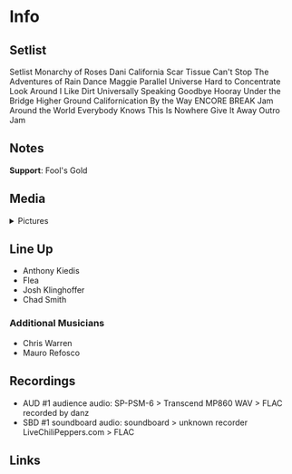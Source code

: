 # Info

## Setlist

Setlist
Monarchy of Roses
Dani California
Scar Tissue
Can't Stop
The Adventures of Rain Dance Maggie
Parallel Universe
Hard to Concentrate
Look Around
I Like Dirt
Universally Speaking
Goodbye Hooray
Under the Bridge
Higher Ground
Californication
By the Way
ENCORE BREAK
Jam
Around the World
Everybody Knows This Is Nowhere
Give It Away
Outro Jam

## Notes

**Support**: Fool's Gold

## Media 

<details>
  <summary>Pictures</summary>
  <!--<img alt="Setlist" title="Setlist" src="_.jpg" height="200" />
  <img alt="Flyer" title="Flyer" src="_.jpg" height="200" />-->
</details>

## Line Up

* Anthony Kiedis
* Flea
* Josh Klinghoffer
* Chad Smith

### Additional Musicians

* Chris Warren  
* Mauro Refosco

## Recordings

* AUD #1 audience audio: SP-PSM-6 > Transcend MP860 WAV > FLAC recorded by danz  
* SBD #1 soundboard audio: soundboard > unknown recorder LiveChiliPeppers.com > FLAC

## Links